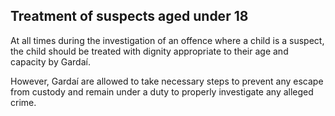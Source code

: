 ##  Treatment of suspects aged under 18

At all times during the investigation of an offence where a child is a
suspect, the child should be treated with dignity appropriate to their age and
capacity by Gardaí.

However, Gardaí are allowed to take necessary steps to prevent any escape from
custody and remain under a duty to properly investigate any alleged crime.
